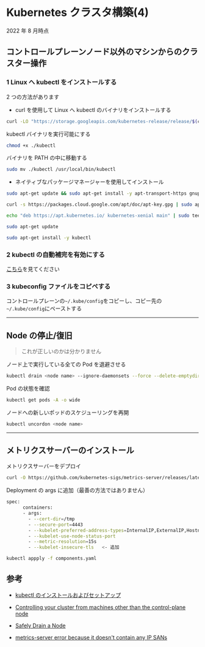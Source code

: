 # Kubernetes クラスタ構築(4)

2022 年 8 月時点

## コントロールプレーンノード以外のマシンからのクラスター操作

### 1 Linux へ kubectl をインストールする

2 つの方法があります

- curl を使用して Linux へ kubectl のバイナリをインストールする

```bash
curl -LO "https://storage.googleapis.com/kubernetes-release/release/$(curl -s https://storage.googleapis.com/kubernetes-release/release/stable.txt)/bin/linux/amd64/kubectl"
```

kubectl バイナリを実行可能にする

```bash
chmod +x ./kubectl
```

バイナリを PATH の中に移動する

```bash
sudo mv ./kubectl /usr/local/bin/kubectl
```

- ネイティブなパッケージマネージャーを使用してインストール

```bash
sudo apt-get update && sudo apt-get install -y apt-transport-https gnupg2
```

```bash
curl -s https://packages.cloud.google.com/apt/doc/apt-key.gpg | sudo apt-key add -
```

```bash
echo "deb https://apt.kubernetes.io/ kubernetes-xenial main" | sudo tee -a /etc/apt/sources.list.d/kubernetes.list
```

```bash
sudo apt-get update
```

```bash
sudo apt-get install -y kubectl
```

### 2 kubectl の自動補完を有効にする

[こちら](./setup-k8s-common.md#6-kubectl-の自動補完を有効にする)を見てください

### 3 kubeconfig ファイルをコピペする

コントロールプレーンの`~/.kube/config`をコピーし、コピー先の`~/.kube/config`にペーストする

---

## Node の停止/復旧

> これが正しいのかは分かりません

ノード上で実行している全ての Pod を退避させる

```bash
kubectl drain <node name> --ignore-daemonsets --force --delete-emptydir-data
```

Pod の状態を確認

```bash
kubectl get pods -A -o wide
```

ノードへの新しいポッドのスケジューリングを再開

```bash
kubectl uncordon <node name>
```

---

## メトリクスサーバーのインストール

メトリクスサーバーをデプロイ

```bash
curl -O https://github.com/kubernetes-sigs/metrics-server/releases/latest/download/components.yaml
```

Deployment の args に追加（最善の方法ではありません）

```bash
spec:
      containers:
      - args:
        - --cert-dir=/tmp
        - --secure-port=4443
        - --kubelet-preferred-address-types=InternalIP,ExternalIP,Hostname
        - --kubelet-use-node-status-port
        - --metric-resolution=15s
        - --kubelet-insecure-tls   <- 追加
```

```bash
kubectl appply -f components.yaml
```

## 参考

- [kubectl のインストールおよびセットアップ](https://kubernetes.io/ja/docs/tasks/tools/install-kubectl/)

- [Controlling your cluster from machines other than the control-plane node](https://kubernetes.io/docs/setup/production-environment/tools/kubeadm/create-cluster-kubeadm/#optional-controlling-your-cluster-from-machines-other-than-the-control-plane-node)

- [Safely Drain a Node](https://kubernetes.io/docs/tasks/administer-cluster/safely-drain-node/)
- [metrics-server error because it doesn't contain any IP SANs](https://github.com/kubernetes-sigs/metrics-server/issues/196)
